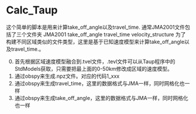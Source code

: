 # Calc_Taup
这个简单的脚本是用来计算take_off_angle以及travel_time.
通常JMA2001文件包括了三个文件夹
JMA2001
take_off_angle
travel_time
velocity_structure
为了构建不同区域类似的文件类型，这里是基于已知速度模型来计算take_off_angle以及travel_time.。

0. 首先根据区域速度模型融合到.tvel文件，.tevl文件可以从Taup程序中的StdModels获取，只需要把最上面的0-50km修改成区域的速度模型。
1. 通过obspy来生成.npz文件。对应的代码1_xxx
2. 通过obspy来生成travel_time，这里的数据格式与JMA一样，同时网格化也一样
3. 通过obspy来生成take_off_angle，这里的数据格式与JMA一样，同时网格化也一样

